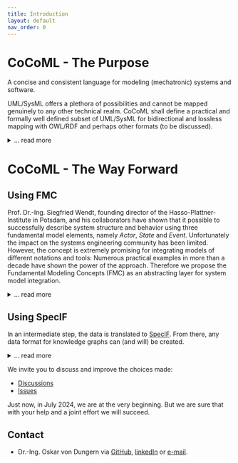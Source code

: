 ```yaml
---
title: Introduction
layout: default
nav_order: 0
---
```


# CoCoML - The Purpose

A concise and consistent language for modeling (mechatronic) systems and software. 

UML/SysML offers a plethora of possibilities and cannot be mapped genuinely to any other technical realm. 
CoCoML shall define a practical and formally well defined subset of UML/SysML for bidirectional and lossless mapping with OWL/RDF and perhaps other formats (to be discussed). 

<details markdown="block">
<summary>... read more</summary>

This is content inside a `<details>` dropdown.

</details>

# CoCoML - The Way Forward

## Using FMC

Prof. Dr.-Ing. Siegfried Wendt, founding director of the Hasso-Plattner-Institute in Potsdam, and his collaborators have shown that it possible to successfully describe system structure and behavior using three fundamental model elements, namely _Actor_, _State_ and _Event_. Unfortunately the impact on the systems engineering community has been limited. However, the concept is extremely promising for integrating models of different notations and tools: Numerous practical examples in more than a decade have shown the power of the approach. Therefore we propose the Fundamental Modeling Concepts (FMC) as an abstracting layer for system model integration.

<details markdown="block">
<summary>... read more</summary>

This is content inside a `<details>` dropdown.

</details>

## Using SpecIF

In an intermediate step, the data is translated to [SpecIF](https://specif.de). From there, any data format for knowledge graphs can (and will) be created.

<details markdown="block">
<summary>... read more</summary>

This is content inside a `<details>` dropdown.

</details>

We invite you to discuss and improve the choices made:
- [Discussions](https://github.com/GfSE/CoCoML/discussions)
- [Issues](https://github.com/GfSE/CoCoML/issues)

Just now, in July 2024, we are at the very beginning. But we are sure that with your help and a joint effort we will succeed.

## Contact
- Dr.-Ing. Oskar von Dungern via <a href="https://github.com/odungern" target="_blank">GitHub</a>, <a href="https://www.linkedin.com/in/odungern/" target="_blank">linkedIn</a> or [e-mail](mailto:oskar.dungern@gfse.org).

